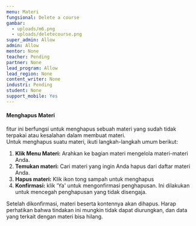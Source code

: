 ```yaml
---
menu: Materi
fungsional: Delete a course
gambar:
  - uploads/m6.png
  - uploads/deletecourse.png
super_admin: Allow
admin: Allow
mentor: None
teacher: Pending
partner: None
lead_program: Allow
lead_region: None
content_writer: None
industri: Pending
student: None
support_mobile: Yes
---
```

#### Menghapus Materi

f﻿itur ini berfungsi untuk menghapus sebuah materi yang sudah tidak terpakai atau kesalahan dalam membuat materi.\
Untuk menghapus suatu materi, ikuti langkah-langkah umum berikut:

1. **Klik Menu Materi:** Arahkan ke bagian materi mengelola materi-materi Anda.
2. **Temukan materi:** Cari materi yang ingin Anda hapus dari daftar materi Anda.
3. **Hapus materi:** Klik ikon tong sampah untuk menghapus
4. **Konfirmasi:** klik 'Ya' untuk mengonfirmasi penghapusan. Ini dilakukan untuk mencegah penghapusan yang tidak disengaja. 

Setelah dikonfirmasi, materi beserta kontennya akan dihapus. Harap perhatikan bahwa tindakan ini mungkin tidak dapat diurungkan, dan data yang terkait dengan materi bisa hilang.